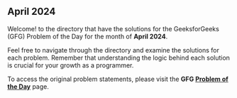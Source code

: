 ## April 2024

Welcome! to the directory that have the solutions for the GeeksforGeeks (GFG) Problem of the Day for the month of **April 2024**. 

Feel free to navigate through the directory and examine the solutions for each problem. Remember that understanding the logic behind each solution is crucial for your growth as a programmer.

To access the original problem statements, please visit the **GFG [Problem of the Day](https://practice.geeksforgeeks.org/problem-of-the-day)** page.
